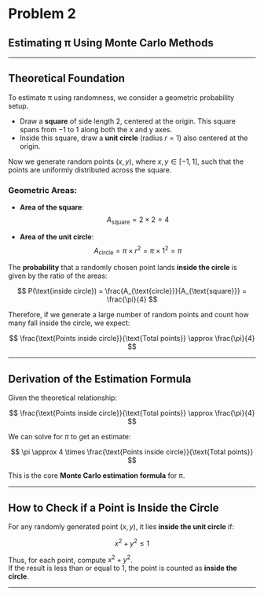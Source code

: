 # Problem 2

## Estimating π Using Monte Carlo Methods  
---
## Theoretical Foundation

To estimate π using randomness, we consider a geometric probability setup.

- Draw a **square** of side length 2, centered at the origin. This square spans from $-1$ to $1$ along both the x and y axes.
- Inside this square, draw a **unit circle** (radius $r = 1$) also centered at the origin.

Now we generate random points $(x, y)$, where $x, y \in [-1, 1]$, such that the points are uniformly distributed across the square.

### Geometric Areas:

- **Area of the square**:  
$$
A_{\text{square}} = 2 \times 2 = 4
$$

- **Area of the unit circle**:  
$$
A_{\text{circle}} = \pi \times r^2 = \pi \times 1^2 = \pi
$$

The **probability** that a randomly chosen point lands **inside the circle** is given by the ratio of the areas:

$$
P(\text{inside circle}) = \frac{A_{\text{circle}}}{A_{\text{square}}} = \frac{\pi}{4}
$$

Therefore, if we generate a large number of random points and count how many fall inside the circle, we expect:

$$
\frac{\text{Points inside circle}}{\text{Total points}} \approx \frac{\pi}{4}
$$

---

## Derivation of the Estimation Formula

Given the theoretical relationship:

$$
\frac{\text{Points inside circle}}{\text{Total points}} \approx \frac{\pi}{4}
$$

We can solve for $\pi$ to get an estimate:

$$
\pi \approx 4 \times \frac{\text{Points inside circle}}{\text{Total points}}
$$

This is the core **Monte Carlo estimation formula** for π.

---

## How to Check if a Point is Inside the Circle

For any randomly generated point $(x, y)$, it lies **inside the unit circle** if:

$$
x^2 + y^2 \leq 1
$$

Thus, for each point, compute $x^2 + y^2$.  
If the result is less than or equal to 1, the point is counted as **inside the circle**.

---
